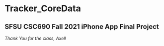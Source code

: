 # Tracker_CoreData
## SFSU CSC690 Fall 2021 iPhone App Final Project
_*Thank You for the class, Axel!*_
